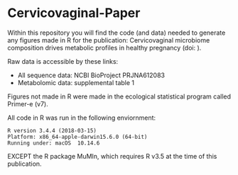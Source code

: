 # Cervicovaginal-Paper
 
Within this repository you will find the code (and data) needed to generate any figures made in R for the publication: Cervicovaginal microbiome composition drives metabolic profiles in healthy pregnancy (doi: ).

Raw data is accessible by these links:
* All sequence data: NCBI BioProject PRJNA612083
* Metabolomic data: supplemental table 1

Figures not made in R were made in the ecological statistical program called Primer-e (v7).

All code in R was run in the following enviornment:
```
R version 3.4.4 (2018-03-15)
Platform: x86_64-apple-darwin15.6.0 (64-bit)
Running under: macOS  10.14.6
```

EXCEPT the R package MuMIn, which requires R v3.5 at the time of this publication.